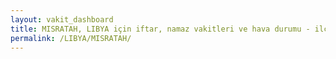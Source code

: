 ```yaml
---
layout: vakit_dashboard
title: MISRATAH, LIBYA için iftar, namaz vakitleri ve hava durumu - ilçe/eyalet seç
permalink: /LIBYA/MISRATAH/
---
```


<script type="text/javascript">
  var GLOBAL_COUNTRY = 'LIBYA';
  var GLOBAL_CITY = 'MISRATAH';
  var GLOBAL_STATE = '';
  var lat = 72;
  var lon = 21;
</script>
